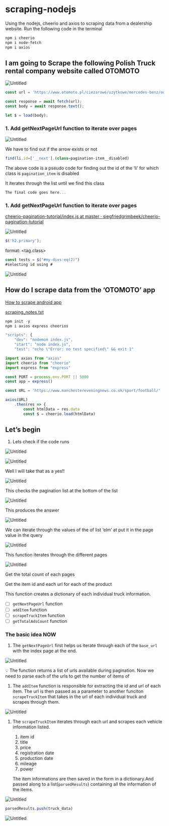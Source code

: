 # scraping-nodejs
Using the nodejs, cheerio and  axios  to scraping data from a dealership website. 
Run the following code in the terminal

```powershell
npm i cheerio
npm i node-fetch
npm i axios

```

## I am going to Scrape the following Polish Truck rental company website called OTOMOTO

![Untitled](https://s3-us-west-2.amazonaws.com/secure.notion-static.com/1f0a14dc-b510-4fc3-946c-d0f8c5d66eea/Untitled.png)

```jsx
const url = 'https://www.otomoto.pl/ciezarowe/uzytkowe/mercedes-benz/od-+2014/q-actros?search%5Bfilter_enum_damaged%5D=0&search%5Border%5D=created_at+%3Adesc';

const response = await fetch(url);
const body = await response.text();

let $ = load(body);
```

### 1. Add getNextPageUrl function to iterate over pages

![Untitled](https://s3-us-west-2.amazonaws.com/secure.notion-static.com/3c598b3b-75cf-4457-be24-f646e63a21b5/Untitled.png)

We have to find out if the arrow exists or not

```jsx
find(li.id=['__next'].(class=pagination-item__disabled)
```

The above code is a pseudo code for finding out the id of the ‘li’ for which class is `pagination_item` is disabled

It iterates through  the list until we find this class

```jsx
The final code goes here...
```

### 1. Add getNextPageUrl function to iterate over pages

[cheerio-pagination-tutorial/index.js at master · siegfriedgrimbeek/cheerio-pagination-tutorial](https://github.com/siegfriedgrimbeek/cheerio-pagination-tutorial/blob/master/index.js)

![Untitled](https://s3-us-west-2.amazonaws.com/secure.notion-static.com/b8410501-1b12-4bdb-a8f7-f5608c21a56b/Untitled.png)

```jsx
$('h2.primary');
```

format: <tag.class>

```jsx
const tests = $("#my-divs:eq(2)")
#selecting id using #
```

![Untitled](https://s3-us-west-2.amazonaws.com/secure.notion-static.com/25746d7e-6b40-4c46-a00b-46bc3d40c0dd/Untitled.png)

## How do I scrape data from the ‘OTOMOTO’ app

[How to scrape android app](’[https://scribe.rip/data-scraping-android-apps-b15b93aa23aa](https://scribe.rip/data-scraping-android-apps-b15b93aa23aa)’)

[scraping_notes.txt](https://s3-us-west-2.amazonaws.com/secure.notion-static.com/6f291512-1761-4c33-9c05-192b07082c6e/scraping_notes.txt)

```jsx
npm init -y
npm i axios express cheerios

"scripts": {
    "dev": "nodemon index.js",
    "start": "node index.js",
    "test": "echo \"Error: no test specified\" && exit 1"
```

```jsx
import axios from "axios"
import cheerio from "cheerio"
import express from "express"

const PORT = process.env.PORT || 5000
const app = express()

const URL = 'https://www.manchestereveningnews.co.uk/sport/football/'

axios(URL)
    .then(res => {
        const htmlData = res.data
        const $ = cheerio.load(htmlData)
```

## Let’s begin

1. Lets check if the code runs

![Untitled](https://s3-us-west-2.amazonaws.com/secure.notion-static.com/12c8132f-5ab6-44a1-844b-4393f6ddeaec/Untitled.png)

![Untitled](https://s3-us-west-2.amazonaws.com/secure.notion-static.com/7b84769e-b54b-40f8-8ad6-bb7a54f8d7e3/Untitled.png)

Well I will take that as a yes!!

![Untitled](https://s3-us-west-2.amazonaws.com/secure.notion-static.com/aaaedaf4-590b-404b-b0cb-09493146cd56/Untitled.png)

This checks the pagination list at the bottom of the list

![Untitled](https://s3-us-west-2.amazonaws.com/secure.notion-static.com/bf4812be-facc-4afe-9b5d-039ef440c95c/Untitled.png)

This produces the answer

![Untitled](https://s3-us-west-2.amazonaws.com/secure.notion-static.com/c444a7d6-0d39-48a4-8ebb-ac060c51eae0/Untitled.png)

We can iterate through the values of the of list ‘elm’ at put it in the page value in the query

![Untitled](https://s3-us-west-2.amazonaws.com/secure.notion-static.com/77a78b31-6ce9-46a9-a3e2-af11890aa4a1/Untitled.png)

This function iterates through the different pages

![Untitled](https://s3-us-west-2.amazonaws.com/secure.notion-static.com/d25cd492-79d7-4a82-b35a-6ad91a723b54/Untitled.png)

Get the total count of each pages

Get the item id and each url for each of the product

This function creates a dictionary of each individual truck information.

- [ ]  `getNextPageUrl` function
- [ ]  `addItem` function
- [ ]  `scrapeTruckItem` function
- [ ]  `getTotalAdsCount` function

### The basic idea NOW

1. The `getNextPageUrl` first helps us iterate through each of the `base_url` with the index page at the end.

![Untitled](https://s3-us-west-2.amazonaws.com/secure.notion-static.com/a00b9553-ab8f-4e39-b44a-5c39fdfbebd7/Untitled.png)

              

<aside>
💡 The function returns a list of urls available during pagination.  Now we need to parse each of the urls to get the number of items of

</aside>

1. The `addItem` function is responsible for extracting the id and url of each item. The url is then passed as a parameter to another funciton  `scrapeTruckItem` that takes in the url of each individual truck and scrapes through them.

![Untitled](https://s3-us-west-2.amazonaws.com/secure.notion-static.com/1e5e9176-8805-46d5-b2b7-01007186a2a2/Untitled.png)

1. The `scrapeTruckItem` iterates through each url and scrapes each vehicle information listed. 
    1. item id
    2. title
    3. price
    4. registration date
    5. production date
    6. mileage
    7. power
    
    The item informations are then saved in the form in a dictionary.And passed along to a list(`parsedResults`) containing all the information of the items.
    

![Untitled](https://s3-us-west-2.amazonaws.com/secure.notion-static.com/c6ec8e08-c526-4306-ab24-b8853296c027/Untitled.png)

```jsx
parsedResults.push(truck_data)
```

![Untitled](https://s3-us-west-2.amazonaws.com/secure.notion-static.com/10e19b61-78ae-4575-bfef-6d266682b379/Untitled.png)
